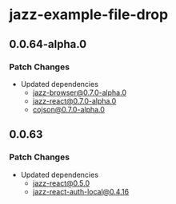 # jazz-example-file-drop

## 0.0.64-alpha.0

### Patch Changes

- Updated dependencies
  - jazz-browser@0.7.0-alpha.0
  - jazz-react@0.7.0-alpha.0
  - cojson@0.7.0-alpha.0

## 0.0.63

### Patch Changes

- Updated dependencies
  - jazz-react@0.5.0
  - jazz-react-auth-local@0.4.16
